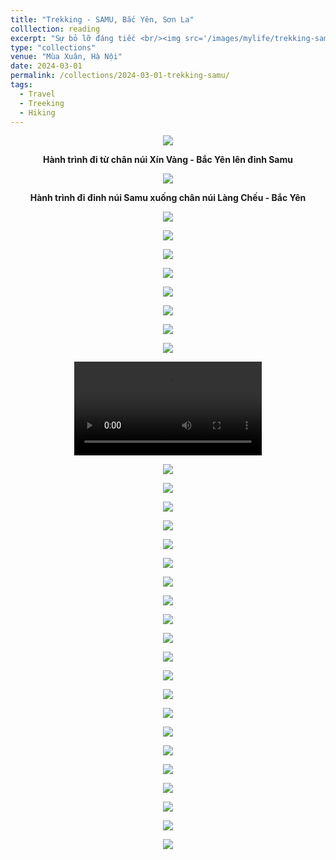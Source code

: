 ```yaml
---
title: "Trekking - SAMU, Bắc Yên, Sơn La"
colllection: reading
excerpt: "Sự bỏ lỡ đáng tiếc <br/><img src='/images/mylife/trekking-samu/IMG_4675_excerpt.jpg'>"
type: "collections"
venue: "Mùa Xuân, Hà Nội"
date: 2024-03-01
permalink: /collections/2024-03-01-trekking-samu/
tags:
  - Travel
  - Treeking
  - Hiking
---
```



<head>
    <style type="text/css">
        figure{text-align: center;}
        math{text-align: center;}
    </style>
</head>


<p style="text-align:center;">
    <img src='/images/mylife/trekking-samu/IMG_4756.JPG'>
    <p style="text-align:center;"><b>Hành trình đi từ chân núi Xín Vàng - Bắc Yên lên đỉnh Samu</b></p>
</p>

<p style="text-align:center;">
    <img src='/images/mylife/trekking-samu/IMG_4757.JPG'>
    <p style="text-align:center;"><b>Hành trình đi đỉnh núi Samu xuống chân núi Làng Chếu - Bắc Yên</b></p>
</p>


<p style="text-align:center;">
    <img src='/images/mylife/trekking-samu/IMG_1262.jpg'>
</p>

<p style="text-align:center;">
    <img src='/images/mylife/trekking-samu/IMG_1383.JPEG'>
</p>

<p style="text-align:center;">
    <img src='/images/mylife/trekking-samu/IMG_1534.JPEG'>
</p>

<p style="text-align:center;">
    <img src='/images/mylife/trekking-samu/IMG_4395.jpg'>
</p>

<p style="text-align:center;">
    <img src='/images/mylife/trekking-samu/IMG_4414.jpg'>
</p>

<p style="text-align:center;">
    <img src='/images/mylife/trekking-samu/IMG_4417.jpg'>
</p>

<p style="text-align:center;">
    <img src='/images/mylife/trekking-samu/IMG_4419.jpg'>
</p>

<p style="text-align:center;">
    <img src='/images/mylife/trekking-samu/IMG_4427.jpg'>
</p>

<p style="text-align:center;">
<video controls>
    <source src='/images/mylife/trekking-samu/video_4473.mp4' type='video/mp4'>
</video>
</p>

<p style="text-align:center;">
    <img src='/images/mylife/trekking-samu/IMG_4432.jpg'>
</p>

<p style="text-align:center;">
    <img src='/images/mylife/trekking-samu/IMG_4447.jpg'>
</p>

<p style="text-align:center;">
    <img src='/images/mylife/trekking-samu/IMG_4454.jpg'>
</p>

<p style="text-align:center;">
    <img src='/images/mylife/trekking-samu/IMG_4470.jpg'>
</p>

<p style="text-align:center;">
    <img src='/images/mylife/trekking-samu/IMG_4481.jpg'>
</p>

<p style="text-align:center;">
    <img src='/images/mylife/trekking-samu/IMG_4525.jpg'>
</p>

<p style="text-align:center;">
    <img src='/images/mylife/trekking-samu/IMG_4484.jpg'>
</p>

<p style="text-align:center;">
    <img src='/images/mylife/trekking-samu/IMG_4554.jpg'>
</p>

<p style="text-align:center;">
    <img src='/images/mylife/trekking-samu/IMG_4583.jpg'>
</p>

<p style="text-align:center;">
    <img src='/images/mylife/trekking-samu/IMG_4608.jpg'>
</p>

<p style="text-align:center;">
    <img src='/images/mylife/trekking-samu/IMG_4632.jpg'>
</p>

<p style="text-align:center;">
    <img src='/images/mylife/trekking-samu/IMG_4670.jpg'>
</p>

<p style="text-align:center;">
    <img src='/images/mylife/trekking-samu/IMG_4671.jpg'>
</p>

<p style="text-align:center;">
    <img src='/images/mylife/trekking-samu/IMG_4672.jpg'>
</p>

<p style="text-align:center;">
    <img src='/images/mylife/trekking-samu/IMG_4675.jpg'>
</p>

 <p style="text-align:center;">
    <img src='/images/mylife/trekking-samu/IMG_4698.JPG'>
</p>

<p style="text-align:center;">
    <img src='/images/mylife/trekking-samu/IMG_4699.JPG'>
</p>

<p style="text-align:center;">
    <img src='/images/mylife/trekking-samu/IMG_4703.jpg'>
</p>

<p style="text-align:center;">
    <img src='/images/mylife/trekking-samu/IMG_4742.JPG'>
</p>

<p style="text-align:center;">
    <img src='/images/mylife/trekking-samu/IMG_4748.JPG'>
</p>

<p style="text-align:center;">
    <img src='/images/mylife/trekking-samu/IMG_4750.JPG'>
</p>